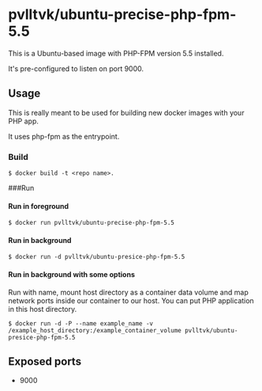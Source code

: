 # pvlltvk/ubuntu-precise-php-fpm-5.5

This is a Ubuntu-based image with PHP-FPM version 5.5 installed.

It's pre-configured to listen on port 9000.

## Usage

This is really meant to be used for building new docker images with
your PHP app.

It uses php-fpm as the entrypoint.

### Build

```
$ docker build -t <repo name>.
```

###Run

#### Run in foreground

```
$ docker run pvlltvk/ubuntu-precise-php-fpm-5.5
```

#### Run in background

```
$ docker run -d pvlltvk/ubuntu-presice-php-fpm-5.5
```

#### Run in background with some options

Run with name, mount host directory as a container data volume and map network ports inside our container to our host. You can put PHP application in this host directory.

```
$ docker run -d -P --name example_name -v /example_host_directory:/example_container_volume pvlltvk/ubuntu-presice-php-fpm-5.5
```

## Exposed ports

* 9000

